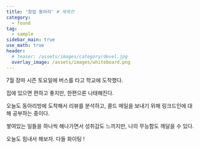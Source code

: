 ```yaml
---
title: '창업 동아리' # 제목란
category:
  - found
tag:
  - sample
sidebar_main: true
use_math: true
header:
  # teaser: /assets/images/category/devel.jpg
  overlay_image: /assets/images/whiteboard.png
---
```


7월 장마 시즌 토요일에 버스를 타고 학교에 도착했다.

집에 있으면 편하고 좋지만, 한편으론 나태해진다. 

오늘도 동아리방에 도착해서 리뷰를 분석하고, 콜드 메일을 보내기 위해 링크드인에 대해 공부하는 중이다. 

쌓여있는 일들을 하나씩 해나가면서 성취감도 느끼지만, 나의 무능함도 깨달을 수 있다. 

오늘도 힘내서 해보자. 다들 화이팅 ! 